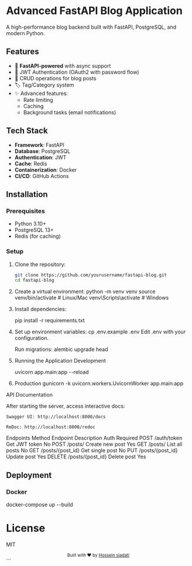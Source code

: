 # Advanced FastAPI Blog Application

A high-performance blog backend built with FastAPI, PostgreSQL, and modern Python.

## Features

- 🚀 **FastAPI-powered** with async support
- 🔐 JWT Authentication (OAuth2 with password flow)
- 📝 CRUD operations for blog posts
- 🏷️ Tag/Category system
- ✨ Advanced features:
  - Rate limiting
  - Caching
  - Background tasks (email notifications)

## Tech Stack

- **Framework**: FastAPI
- **Database**: PostgreSQL 
- **Authentication**: JWT
- **Cache**: Redis
- **Containerization**: Docker
- **CI/CD**: GitHub Actions

## Installation

### Prerequisites
- Python 3.10+
- PostgreSQL 13+
- Redis (for caching)

### Setup

1. Clone the repository:
   ```bash
   git clone https://github.com/yourusername/fastapi-blog.git
   cd fastapi-blog

2. Create a virtual environment:
    python -m venv venv
    source venv/bin/activate  # Linux/Mac
    venv\Scripts\activate    # Windows

3. Install dependencies:
    
    pip install -r requirements.txt

4. Set up environment variables:
    cp .env.example .env
    Edit .env with your configuration.

    Run migrations:
    alembic upgrade head

5. Running the Application
    Development

    uvicorn app.main:app --reload

6. Production
    gunicorn -k uvicorn.workers.UvicornWorker app.main:app

API Documentation

After starting the server, access interactive docs:

    Swagger UI: http://localhost:8000/docs

    ReDoc: http://localhost:8000/redoc

Endpoints
Method	Endpoint	Description	Auth Required
POST	/auth/token	Get JWT token	No
POST	/posts/	Create new post	Yes
GET	/posts/	List all posts	No
GET	/posts/{post_id}	Get single post	No
PUT	/posts/{post_id}	Update post	Yes
DELETE	/posts/{post_id}	Delete post	Yes

## Deployment
### Docker

docker-compose up --build

# License
MIT
<div align="center"> <sub>Built with ❤︎ by <a href="https://github.com/HosseinSiw">Hossein siadati</a></sub> </div> ```
